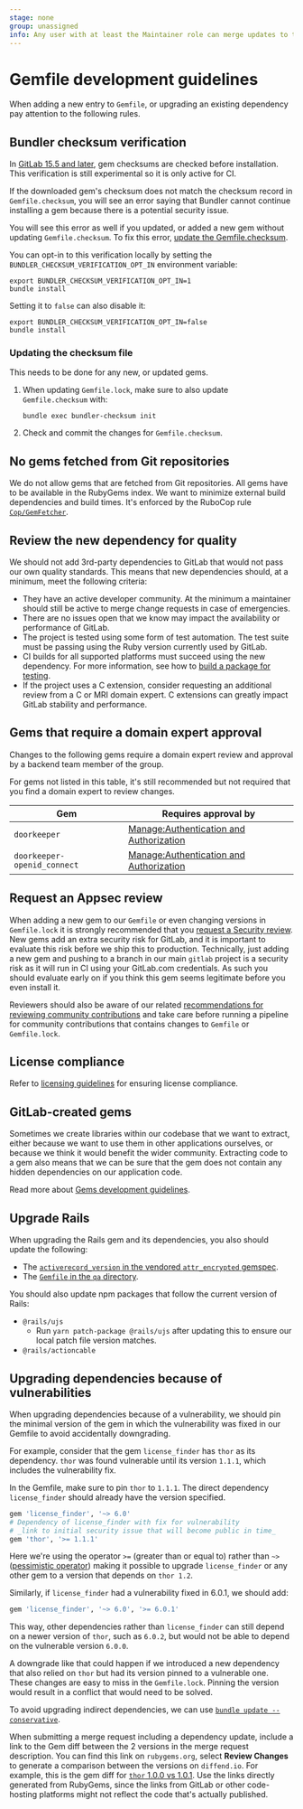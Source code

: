 ```yaml
---
stage: none
group: unassigned
info: Any user with at least the Maintainer role can merge updates to this content. For details, see https://docs.gitlab.com/ee/development/development_processes.html#development-guidelines-review.
---
```


# Gemfile development guidelines

When adding a new entry to `Gemfile`, or upgrading an existing dependency pay
attention to the following rules.

## Bundler checksum verification

In [GitLab 15.5 and later](https://gitlab.com/gitlab-org/gitlab/-/merge_requests/98508), gem
checksums are checked before installation. This verification is still
experimental so it is only active for CI.

If the downloaded gem's checksum does not match the checksum record in
`Gemfile.checksum`, you will see an error saying that Bundler cannot continue
installing a gem because there is a potential security issue.

You will see this error as well if you updated, or added a new gem without
updating `Gemfile.checksum`. To fix this error,
[update the Gemfile.checksum](#updating-the-checksum-file).

You can opt-in to this verification locally by setting the
`BUNDLER_CHECKSUM_VERIFICATION_OPT_IN` environment variable:

```shell
export BUNDLER_CHECKSUM_VERIFICATION_OPT_IN=1
bundle install
```

Setting it to `false` can also disable it:

```shell
export BUNDLER_CHECKSUM_VERIFICATION_OPT_IN=false
bundle install
```

### Updating the checksum file

This needs to be done for any new, or updated gems.

1. When updating `Gemfile.lock`, make sure to also update `Gemfile.checksum` with:

   ```shell
   bundle exec bundler-checksum init
   ```

1. Check and commit the changes for `Gemfile.checksum`.

## No gems fetched from Git repositories

We do not allow gems that are fetched from Git repositories. All gems have
to be available in the RubyGems index. We want to minimize external build
dependencies and build times. It's enforced by the RuboCop rule
[`Cop/GemFetcher`](https://gitlab.com/gitlab-org/ruby/gems/gitlab-styles/-/blob/master/lib/rubocop/cop/gem_fetcher.rb).

## Review the new dependency for quality

We should not add 3rd-party dependencies to GitLab that would not pass our own quality standards.
This means that new dependencies should, at a minimum, meet the following criteria:

- They have an active developer community. At the minimum a maintainer should still be active
  to merge change requests in case of emergencies.
- There are no issues open that we know may impact the availability or performance of GitLab.
- The project is tested using some form of test automation. The test suite must be passing
  using the Ruby version currently used by GitLab.
- CI builds for all supported platforms must succeed using the new dependency. For more information, see
  how to [build a package for testing](build_test_package.md#building-a-package-for-testing).
- If the project uses a C extension, consider requesting an additional review from a C or MRI
  domain expert. C extensions can greatly impact GitLab stability and performance.

## Gems that require a domain expert approval

Changes to the following gems require a domain expert review and approval by a backend team member of the group.

For gems not listed in this table, it's still recommended but not required that you find a domain expert to review changes.

| Gem | Requires approval by |
| ------ | ------ |
| `doorkeeper` | [Manage:Authentication and Authorization](https://handbook.gitlab.com/handbook/product/categories/#authentication-and-authorization-group) |
| `doorkeeper-openid_connect` | [Manage:Authentication and Authorization](https://handbook.gitlab.com/handbook/product/categories/#authentication-and-authorization-group)  |

## Request an Appsec review

When adding a new gem to our `Gemfile` or even changing versions in
`Gemfile.lock` it is strongly recommended that you
[request a Security review](https://about.gitlab.com/handbook/security/#how-to-request-a-security-review).
New gems add an extra security risk for GitLab, and it is important to
evaluate this risk before we ship this to production. Technically, just adding
a new gem and pushing to a branch in our main `gitlab` project is a security
risk as it will run in CI using your GitLab.com credentials. As such you should
evaluate early on if you think this gem seems legitimate before you even
install it.

Reviewers should also be aware of our related
[recommendations for reviewing community contributions](code_review.md#community-contributions)
and take care before running a pipeline for community contributions that
contains changes to `Gemfile` or `Gemfile.lock`.

## License compliance

Refer to [licensing guidelines](licensing.md) for ensuring license compliance.

## GitLab-created gems

Sometimes we create libraries within our codebase that we want to
extract, either because we want to use them in other applications
ourselves, or because we think it would benefit the wider community.
Extracting code to a gem also means that we can be sure that the gem
does not contain any hidden dependencies on our application code.

Read more about [Gems development guidelines](gems.md).

## Upgrade Rails

When upgrading the Rails gem and its dependencies, you also should update the following:

- The [`activerecord_version` in the vendored `attr_encrypted` gemspec](https://gitlab.com/gitlab-org/gitlab/-/blob/master/vendor/gems/attr_encrypted/attr_encrypted.gemspec).
- The [`Gemfile` in the `qa` directory](https://gitlab.com/gitlab-org/gitlab/-/blob/master/qa/Gemfile).

You should also update npm packages that follow the current version of Rails:

- `@rails/ujs`
  - Run `yarn patch-package @rails/ujs` after updating this to ensure our local patch file version matches.
- `@rails/actioncable`

## Upgrading dependencies because of vulnerabilities

When upgrading dependencies because of a vulnerability, we
should pin the minimal version of the gem in which the vulnerability
was fixed in our Gemfile to avoid accidentally downgrading.

For example, consider that the gem `license_finder` has `thor` as its
dependency. `thor` was found vulnerable until its version `1.1.1`,
which includes the vulnerability fix.

In the Gemfile, make sure to pin `thor` to `1.1.1`. The direct
dependency `license_finder` should already have the version specified.

```ruby
gem 'license_finder', '~> 6.0'
# Dependency of license_finder with fix for vulnerability
# _link to initial security issue that will become public in time_
gem 'thor', '>= 1.1.1'
```

Here we're using the operator `>=` (greater than or equal to) rather
than `~>` ([pessimistic operator](https://thoughtbot.com/blog/rubys-pessimistic-operator))
making it possible to upgrade `license_finder` or any other gem to a
version that depends on `thor 1.2`.

Similarly, if `license_finder` had a vulnerability fixed in 6.0.1, we
should add:

```ruby
gem 'license_finder', '~> 6.0', '>= 6.0.1'
```

This way, other dependencies rather than `license_finder` can
still depend on a newer version of `thor`, such as `6.0.2`, but would
not be able to depend on the vulnerable version `6.0.0`.

A downgrade like that could happen if we introduced a new dependency
that also relied on `thor` but had its version pinned to a vulnerable
one. These changes are easy to miss in the `Gemfile.lock`. Pinning the
version would result in a conflict that would need to be solved.

To avoid upgrading indirect dependencies, we can use
[`bundle update --conservative`](https://bundler.io/man/bundle-update.1.html#OPTIONS).

When submitting a merge request including a dependency update,
include a link to the Gem diff between the 2 versions in the merge request
description. You can find this link on `rubygems.org`, select
**Review Changes** to generate a comparison
between the versions on `diffend.io`. For example, this is the gem
diff for [`thor` 1.0.0 vs 1.0.1](https://my.diffend.io/gems/thor/1.0.0/1.0.1). Use the
links directly generated from RubyGems, since the links from GitLab or other code-hosting
platforms might not reflect the code that's actually published.
